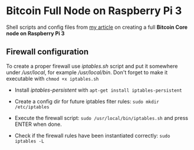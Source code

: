 # Bitcoin Full Node on Raspberry Pi 3

Shell scripts and config files from [my article](https://blog.brakmic.com/running-a-full-bitcoin-node-on-raspberry-pi-3/) on creating a full **Bitcoin Core node on Raspberry Pi 3**

## Firewall configuration

To create a proper firewall use *iptables.sh* script and put it somewhere under */usr/local*, for example */usr/local/bin*. Don't forget to make it executable with `chmod +x iptables.sh`

* Install *iptables-persistent* with `apt-get install iptables-persistent`

* Create a config dir for future iptables fiter rules: `sudo mkdir /etc/iptables`

* Execute the firewall script: `sudo /usr/local/bin/iptables.sh` and press ENTER when done.

* Check if the firewall rules have been instantiated correctly: `sudo iptables -L`



